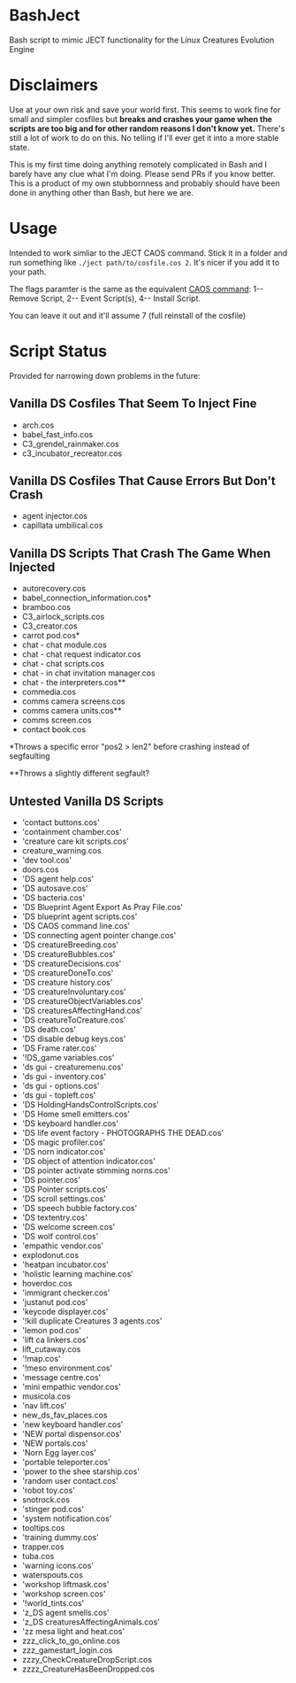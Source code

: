 # BashJect
Bash script to mimic JECT functionality for the Linux Creatures Evolution Engine

# Disclaimers
Use at your own risk and save your world first. This seems to work fine for small and simpler cosfiles but **breaks and crashes your game when the scripts are too big and for other random reasons I don't know yet.** There's still a lot of work to do on this. No telling if I'll ever get it into a more stable state.

This is my first time doing anything remotely complicated in Bash and I barely have any clue what I'm doing. Please send PRs if you know better. This is a product of my own stubbornness and probably should have been done in anything other than Bash, but here we are.

# Usage
Intended to work simliar to the JECT CAOS command. Stick it in a folder and run something like `./ject path/to/cosfile.cos 2`. It's nicer if you add it to your path.

The flags paramter is the same as the equivalent [CAOS command](https://creatures.wiki/JECT): 1-- Remove Script, 2-- Event Script(s), 4-- Install Script.

You can leave it out and it'll assume 7 (full reinstall of the cosfile)

# Script Status

Provided for narrowing down problems in the future:

## Vanilla DS Cosfiles That Seem To Inject Fine
* arch.cos
* babel_fast_info.cos
* C3_grendel_rainmaker.cos
* c3_incubator_recreator.cos

## Vanilla DS Cosfiles That Cause Errors But Don't Crash
* agent injector.cos
* capillata umbilical.cos

## Vanilla DS Scripts That Crash The Game When Injected
* autorecovery.cos
* babel_connection_information.cos*
* bramboo.cos
* C3_airlock_scripts.cos
* C3_creator.cos
* carrot pod.cos*
* chat - chat module.cos
* chat - chat request indicator.cos
* chat - chat scripts.cos
* chat - in chat invitation manager.cos
* chat - the interpreters.cos**
* commedia.cos
* comms camera screens.cos
* comms camera units.cos**
* comms screen.cos
* contact book.cos

\*Throws a specific error "pos2 > len2" before crashing instead of segfaulting

\*\*Throws a slightly different segfault?

## Untested Vanilla DS Scripts
* 'contact buttons.cos'
* 'containment chamber.cos'
* 'creature care kit scripts.cos'
* creature_warning.cos
* 'dev tool.cos'
* doors.cos
* 'DS agent help.cos'
* 'DS autosave.cos'
* 'DS bacteria.cos'
* 'DS Blueprint Agent Export As Pray File.cos'
* 'DS blueprint agent scripts.cos'
* 'DS CAOS command line.cos'
* 'DS connecting agent pointer change.cos'
* 'DS creatureBreeding.cos'
* 'DS creatureBubbles.cos'
* 'DS creatureDecisions.cos'
* 'DS creatureDoneTo.cos'
* 'DS creature history.cos'
* 'DS creatureInvoluntary.cos'
* 'DS creatureObjectVariables.cos'
* 'DS creaturesAffectingHand.cos'
* 'DS creatureToCreature.cos'
* 'DS death.cos'
* 'DS disable debug keys.cos'
* 'DS Frame rater.cos'
* '!DS_game variables.cos'
* 'ds gui - creaturemenu.cos'
* 'ds gui - inventory.cos'
* 'ds gui - options.cos'
* 'ds gui - topleft.cos'
* 'DS HoldingHandsControlScripts.cos'
* 'DS Home smell emitters.cos'
* 'DS keyboard handler.cos'
* 'DS life event factory - PHOTOGRAPHS THE DEAD.cos'
* 'DS magic profiler.cos'
* 'DS norn indicator.cos'
* 'DS object of attention indicator.cos'
* 'DS pointer activate stimming norns.cos'
* 'DS pointer.cos'
* 'DS Pointer scripts.cos'
* 'DS scroll settings.cos'
* 'DS speech bubble factory.cos'
* 'DS textentry.cos'
* 'DS welcome screen.cos'
* 'DS wolf control.cos'
* 'empathic vendor.cos'
* explodonut.cos
* 'heatpan incubator.cos'
* 'holistic learning machine.cos'
* hoverdoc.cos
* 'immigrant checker.cos'
* 'justanut pod.cos'
* 'keycode displayer.cos'
* '!kill duplicate Creatures 3 agents.cos'
* 'lemon pod.cos'
* 'lift ca linkers.cos'
* lift_cutaway.cos
* '!map.cos'
* '!meso environment.cos'
* 'message centre.cos'
* 'mini empathic vendor.cos'
* musicola.cos
* 'nav lift.cos'
* new_ds_fav_places.cos
* 'new keyboard handler.cos'
* 'NEW portal dispensor.cos'
* 'NEW portals.cos'
* 'Norn Egg layer.cos'
* 'portable teleporter.cos'
* 'power to the shee starship.cos'
* 'random user contact.cos'
* 'robot toy.cos'
* snotrock.cos
* 'stinger pod.cos'
* 'system notification.cos'
* tooltips.cos
* 'training dummy.cos'
* trapper.cos
* tuba.cos
* 'warning icons.cos'
* waterspouts.cos
* 'workshop liftmask.cos'
* 'workshop screen.cos'
* '!world_tints.cos'
* 'z_DS agent smells.cos'
* 'z_DS creaturesAffectingAnimals.cos'
* 'zz mesa light and heat.cos'
* zzz_click_to_go_online.cos
* zzz_gamestart_login.cos
* zzzy_CheckCreatureDropScript.cos
* zzzz_CreatureHasBeenDropped.cos
